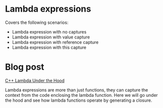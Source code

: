 # Lambda expressions

Covers the following scenarios:
- Lambda expression with no captures
- Lambda expression with value capture
- Lambda expression with reference capture
- Lambda expression with this capture

# Blog post

[C++ Lambda Under the Hood](https://medium.com/software-design/c-lambda-under-the-hood-9b5cd06e550a)

Lambda expressions are more than just functions, they can capture the context from the code enclosing the lambda function. Here we will go under the hood and see how lambda functions operate by generating a closure.
